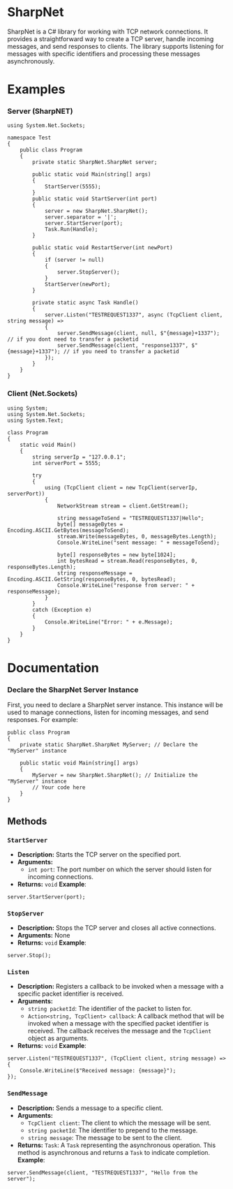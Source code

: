 # SharpNet
SharpNet is a C# library for working with TCP network connections. It provides a straightforward way to create a TCP server, handle incoming messages, and send responses to clients. The library supports listening for messages with specific identifiers and processing these messages asynchronously.

# Examples

### Server (SharpNET)
```
using System.Net.Sockets;

namespace Test
{
    public class Program
    {
        private static SharpNet.SharpNet server;

        public static void Main(string[] args)
        {
            StartServer(5555);
        }
        public static void StartServer(int port)
        {
            server = new SharpNet.SharpNet();
            server.separator = '|';
            server.StartServer(port);
            Task.Run(Handle);
        }

        public static void RestartServer(int newPort)
        {
            if (server != null)
            {
                server.StopServer();
            }
            StartServer(newPort);
        }

        private static async Task Handle()
        {
            server.Listen("TESTREQUEST1337", async (TcpClient client, string message) =>
            {
                server.SendMessage(client, null, $"{message}+1337"); // if you dont need to transfer a packetid
                server.SendMessage(client, "response1337", $"{message}+1337"); // if you need to transfer a packetid
            });
        }
    }
}

```
### Client (Net.Sockets)
```
using System;
using System.Net.Sockets;
using System.Text;

class Program
{
    static void Main()
    {
        string serverIp = "127.0.0.1";
        int serverPort = 5555;

        try
        {
            using (TcpClient client = new TcpClient(serverIp, serverPort))
            {
                NetworkStream stream = client.GetStream();

                string messageToSend = "TESTREQUEST1337|Hello";
                byte[] messageBytes = Encoding.ASCII.GetBytes(messageToSend);
                stream.Write(messageBytes, 0, messageBytes.Length);
                Console.WriteLine("sent message: " + messageToSend);

                byte[] responseBytes = new byte[1024];
                int bytesRead = stream.Read(responseBytes, 0, responseBytes.Length);
                string responseMessage = Encoding.ASCII.GetString(responseBytes, 0, bytesRead);
                Console.WriteLine("response from server: " + responseMessage);
            }
        }
        catch (Exception e)
        {
            Console.WriteLine("Error: " + e.Message);
        }
    }
}
```
# Documentation

### Declare the SharpNet Server Instance
First, you need to declare a SharpNet server instance. This instance will be used to manage connections, listen for incoming messages, and send responses. For example:
```
public class Program
{
    private static SharpNet.SharpNet MyServer; // Declare the "MyServer" instance

    public static void Main(string[] args)
    {
        MyServer = new SharpNet.SharpNet(); // Initialize the "MyServer" instance
        // Your code here
    }
}

```
## Methods

### `StartServer`

- **Description:** Starts the TCP server on the specified port.
- **Arguments:**
  - `int port`: The port number on which the server should listen for incoming connections.
- **Returns:** `void`
**Example**:
```
server.StartServer(port);
```

### `StopServer`

- **Description:** Stops the TCP server and closes all active connections.
- **Arguments:** None
- **Returns:** `void`
**Example**:
```
server.Stop();
```

### `Listen`

- **Description:** Registers a callback to be invoked when a message with a specific packet identifier is received.
- **Arguments:**
  - `string packetId`: The identifier of the packet to listen for.
  - `Action<string, TcpClient> callback`: A callback method that will be invoked when a message with the specified packet identifier is received. The callback receives the message and the `TcpClient` object as arguments.
- **Returns:** `void`
**Example**:
```
server.Listen("TESTREQUEST1337", (TcpClient client, string message) =>
{
    Console.WriteLine($"Received message: {message}");
});

```

### `SendMessage`

- **Description:** Sends a message to a specific client.
- **Arguments:**
  - `TcpClient client`: The client to which the message will be sent.
  - `string packetId`: The identifier to prepend to the message.
  - `string message`: The message to be sent to the client.
- **Returns:** `Task`: A `Task` representing the asynchronous operation. This method is asynchronous and returns a `Task` to indicate completion.
**Example**:
```
server.SendMessage(client, "TESTREQUEST1337", "Hello from the server");
```
